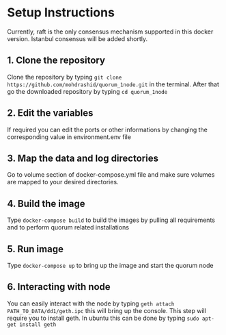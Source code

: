 # Setup Instructions

Currently, raft is the only consensus mechanism supported in this docker version. Istanbul consensus will be added shortly.

## 1. Clone the repository
Clone the repository by typing `git clone https://github.com/mohdrashid/quorum_1node.git` in the terminal.
After that go the downloaded repository by typing `cd quorum_1node`

## 2. Edit the variables
If required you can edit the ports or other informations by changing the corresponding value in environment.env file

## 3. Map the data and log directories
Go to volume section of docker-compose.yml file and make sure volumes are mapped to your desired directories.

## 4. Build the image
Type `docker-compose build` to build the images by pulling all requirements and to perform quorum related installations

## 5. Run image
Type `docker-compose up` to bring up the image and start the quorum node

## 6. Interacting with node
You can easily interact with the node by typing `geth attach PATH_TO_DATA/dd1/geth.ipc` this will bring up the console. This step will require you to install geth. In ubuntu this can be done by typing `sudo apt-get install geth`
